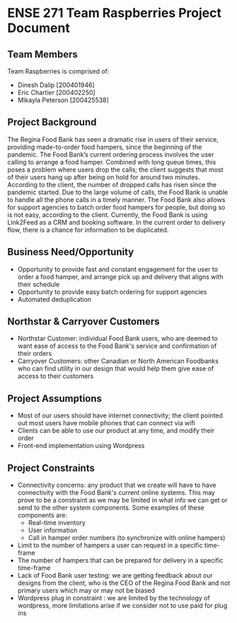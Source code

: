 

# ENSE 271 Team Raspberries Project Document

## Team Members
Team Raspberries is comprised of:
- Dinesh Dalip [200401946]
- Eric Chartier [200402250]
- Mikayla Peterson [200425538]

## Project Background
The Regina Food Bank has seen a dramatic rise in users of their service, providing made-to-order food hampers, since the beginning of the pandemic. The Food Bank’s current ordering process involves the user calling to arrange a food hamper. Combined with long queue times, this poses a problem where users drop the calls; the client suggests that most of their users hang up after being on hold for around two minutes. According to the client, the number of dropped calls has risen since the pandemic started. Due to the large volume of calls, the Food Bank is unable to handle all the phone calls in a timely manner. The Food Bank also allows for support agencies to batch order food hampers for people, but doing so is not easy, according to the client. Currently, the Food Bank is using Link2Feed as a CRM and booking software. In the current order to delivery flow, there is a chance for information to be duplicated.  

## Business Need/Opportunity
* Opportunity to provide fast and constant engagement for the user to order a food hamper, and arrange pick up and delivery that aligns with their schedule 
* Opportunity to provide easy batch ordering for support agencies 
* Automated deduplication 

## Northstar & Carryover Customers
* Northstar Customer: individual Food Bank users, who are deemed to want ease of access to the Food Bank's service and confirmation of their orders
* Carryover Customers: other Canadian or North American Foodbanks who can find utility in our design that would help them give ease of access to their customers

## Project Assumptions
* Most of our users should have internet connectivity; the client pointed out most users have mobile phones that can connect via wifi
* Clients can be able to use our product at any time, and modify their order
* Front-end implementation using Wordpress

## Project Constraints
* Connectivity concerns: any product that we create will have to have connectivity with the Food Bank's current online systems. This may prove to be a constraint as we may be limited in what info we can get or send to the other system components. Some examples of these components are:
  * Real-time inventory 
  * User information 
  * Call in hamper order numbers (to synchronize with online hampers)
* Limit to the number of hampers a user can request in a specific time-frame
* The number of hampers that can be prepared for delivery in a specific time-frame
* Lack of Food Bank user testing: we are getting feedback about our designs from the client, who is the CEO of the Regina Food Bank and not primary users which may or may not be biased 
* Wordpress plug in constraint : we are limited by the technology of wordpress, more limitations arise if we consider not to use paid for plug ins
